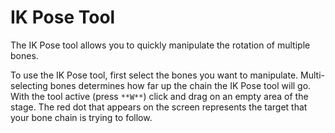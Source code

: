 # IK Pose Tool

The IK Pose tool allows you to quickly manipulate the rotation of multiple bones.

To use the IK Pose tool, first select the bones you want to manipulate. Multi-selecting bones determines how far up the chain the IK Pose tool will go. With the tool active (press `**W**`) click and drag on an empty area of the stage. The red dot that appears on the screen represents the target that your bone chain is trying to follow.
